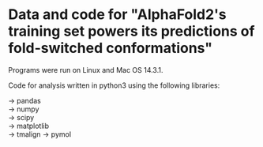 # Data and code for "AlphaFold2's training set powers its predictions of fold-switched conformations"

Programs were run on Linux and Mac OS 14.3.1.

Code for analysis written in python3 using the following libraries:

-> pandas     
-> numpy     
-> scipy   
-> matplotlib  
-> tmalign
-> pymol
